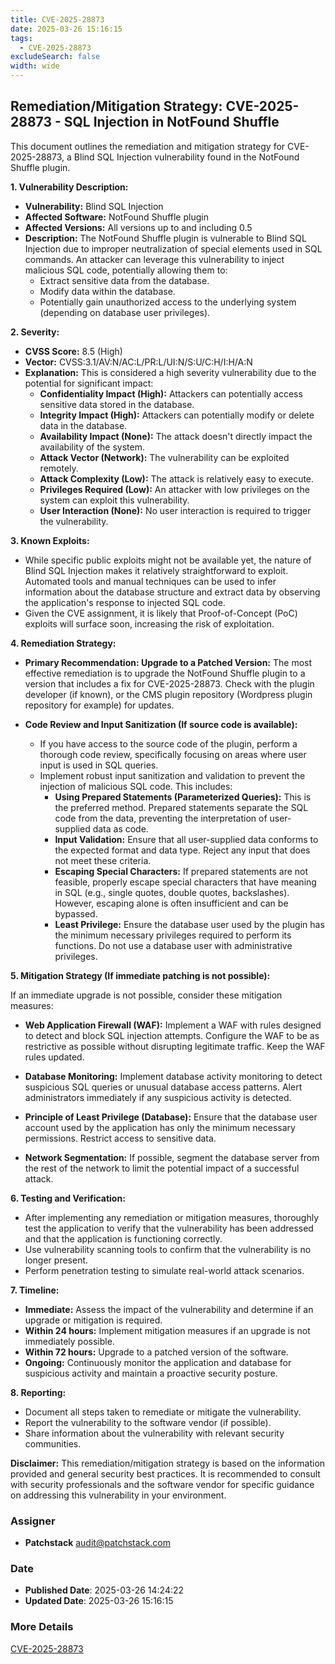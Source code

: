 ```yaml
---
title: CVE-2025-28873
date: 2025-03-26 15:16:15
tags:
  - CVE-2025-28873
excludeSearch: false
width: wide
---
```


## Remediation/Mitigation Strategy: CVE-2025-28873 - SQL Injection in NotFound Shuffle

This document outlines the remediation and mitigation strategy for CVE-2025-28873, a Blind SQL Injection vulnerability found in the NotFound Shuffle plugin.

**1. Vulnerability Description:**

*   **Vulnerability:** Blind SQL Injection
*   **Affected Software:** NotFound Shuffle plugin
*   **Affected Versions:** All versions up to and including 0.5
*   **Description:** The NotFound Shuffle plugin is vulnerable to Blind SQL Injection due to improper neutralization of special elements used in SQL commands. An attacker can leverage this vulnerability to inject malicious SQL code, potentially allowing them to:
    *   Extract sensitive data from the database.
    *   Modify data within the database.
    *   Potentially gain unauthorized access to the underlying system (depending on database user privileges).

**2. Severity:**

*   **CVSS Score:** 8.5 (High)
*   **Vector:** CVSS:3.1/AV:N/AC:L/PR:L/UI:N/S:U/C:H/I:H/A:N
*   **Explanation:** This is considered a high severity vulnerability due to the potential for significant impact:
    *   **Confidentiality Impact (High):**  Attackers can potentially access sensitive data stored in the database.
    *   **Integrity Impact (High):** Attackers can potentially modify or delete data in the database.
    *   **Availability Impact (None):** The attack doesn't directly impact the availability of the system.
    *   **Attack Vector (Network):**  The vulnerability can be exploited remotely.
    *   **Attack Complexity (Low):** The attack is relatively easy to execute.
    *   **Privileges Required (Low):** An attacker with low privileges on the system can exploit this vulnerability.
    *   **User Interaction (None):** No user interaction is required to trigger the vulnerability.

**3. Known Exploits:**

*   While specific public exploits might not be available yet, the nature of Blind SQL Injection makes it relatively straightforward to exploit. Automated tools and manual techniques can be used to infer information about the database structure and extract data by observing the application's response to injected SQL code.
*   Given the CVE assignment, it is likely that Proof-of-Concept (PoC) exploits will surface soon, increasing the risk of exploitation.

**4. Remediation Strategy:**

*   **Primary Recommendation: Upgrade to a Patched Version:** The most effective remediation is to upgrade the NotFound Shuffle plugin to a version that includes a fix for CVE-2025-28873. Check with the plugin developer (if known), or the CMS plugin repository (Wordpress plugin repository for example) for updates.

*   **Code Review and Input Sanitization (If source code is available):**
    *   If you have access to the source code of the plugin, perform a thorough code review, specifically focusing on areas where user input is used in SQL queries.
    *   Implement robust input sanitization and validation to prevent the injection of malicious SQL code. This includes:
        *   **Using Prepared Statements (Parameterized Queries):** This is the preferred method. Prepared statements separate the SQL code from the data, preventing the interpretation of user-supplied data as code.
        *   **Input Validation:** Ensure that all user-supplied data conforms to the expected format and data type.  Reject any input that does not meet these criteria.
        *   **Escaping Special Characters:** If prepared statements are not feasible, properly escape special characters that have meaning in SQL (e.g., single quotes, double quotes, backslashes).  However, escaping alone is often insufficient and can be bypassed.
        *   **Least Privilege:** Ensure the database user used by the plugin has the minimum necessary privileges required to perform its functions.  Do not use a database user with administrative privileges.

**5. Mitigation Strategy (If immediate patching is not possible):**

If an immediate upgrade is not possible, consider these mitigation measures:

*   **Web Application Firewall (WAF):**  Implement a WAF with rules designed to detect and block SQL injection attempts.  Configure the WAF to be as restrictive as possible without disrupting legitimate traffic. Keep the WAF rules updated.

*   **Database Monitoring:**  Implement database activity monitoring to detect suspicious SQL queries or unusual database access patterns.  Alert administrators immediately if any suspicious activity is detected.

*   **Principle of Least Privilege (Database):**  Ensure that the database user account used by the application has only the minimum necessary permissions.  Restrict access to sensitive data.

*   **Network Segmentation:** If possible, segment the database server from the rest of the network to limit the potential impact of a successful attack.

**6. Testing and Verification:**

*   After implementing any remediation or mitigation measures, thoroughly test the application to verify that the vulnerability has been addressed and that the application is functioning correctly.
*   Use vulnerability scanning tools to confirm that the vulnerability is no longer present.
*   Perform penetration testing to simulate real-world attack scenarios.

**7. Timeline:**

*   **Immediate:** Assess the impact of the vulnerability and determine if an upgrade or mitigation is required.
*   **Within 24 hours:** Implement mitigation measures if an upgrade is not immediately possible.
*   **Within 72 hours:** Upgrade to a patched version of the software.
*   **Ongoing:** Continuously monitor the application and database for suspicious activity and maintain a proactive security posture.

**8. Reporting:**

*   Document all steps taken to remediate or mitigate the vulnerability.
*   Report the vulnerability to the software vendor (if possible).
*   Share information about the vulnerability with relevant security communities.

**Disclaimer:**  This remediation/mitigation strategy is based on the information provided and general security best practices. It is recommended to consult with security professionals and the software vendor for specific guidance on addressing this vulnerability in your environment.

### Assigner
- **Patchstack** <audit@patchstack.com>

### Date
- **Published Date**: 2025-03-26 14:24:22
- **Updated Date**: 2025-03-26 15:16:15

### More Details
[CVE-2025-28873](https://www.cvedetails.com/cve/CVE-2025-28873)
